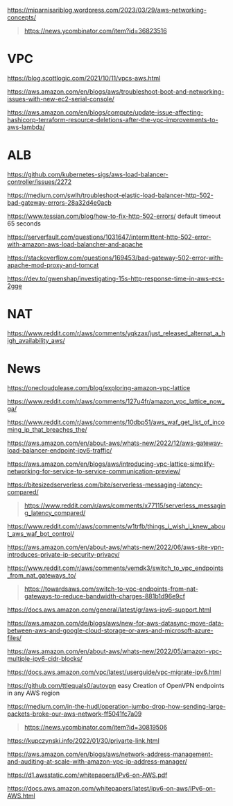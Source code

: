 https://miparnisariblog.wordpress.com/2023/03/29/aws-networking-concepts/
> https://news.ycombinator.com/item?id=36823516

# VPC
https://blog.scottlogic.com/2021/10/11/vpcs-aws.html

https://aws.amazon.com/en/blogs/aws/troubleshoot-boot-and-networking-issues-with-new-ec2-serial-console/

https://aws.amazon.com/en/blogs/compute/update-issue-affecting-hashicorp-terraform-resource-deletions-after-the-vpc-improvements-to-aws-lambda/

# ALB 

https://github.com/kubernetes-sigs/aws-load-balancer-controller/issues/2272

https://medium.com/swlh/troubleshoot-elastic-load-balancer-http-502-bad-gateway-errors-28a32d4e0acb

https://www.tessian.com/blog/how-to-fix-http-502-errors/ default timeout 65 seconds

https://serverfault.com/questions/1031647/intermittent-http-502-error-with-amazon-aws-load-balancher-and-apache

https://stackoverflow.com/questions/169453/bad-gateway-502-error-with-apache-mod-proxy-and-tomcat

https://dev.to/gwenshap/investigating-15s-http-response-time-in-aws-ecs-2gge

# NAT
https://www.reddit.com/r/aws/comments/yqkzax/just_released_alternat_a_high_availability_aws/

# News
https://onecloudplease.com/blog/exploring-amazon-vpc-lattice

https://www.reddit.com/r/aws/comments/127u4fr/amazon_vpc_lattice_now_ga/

https://www.reddit.com/r/aws/comments/10dbp51/aws_waf_get_list_of_incoming_ip_that_breaches_the/

https://aws.amazon.com/en/about-aws/whats-new/2022/12/aws-gateway-load-balancer-endpoint-ipv6-traffic/

https://aws.amazon.com/en/blogs/aws/introducing-vpc-lattice-simplify-networking-for-service-to-service-communication-preview/

https://bitesizedserverless.com/bite/serverless-messaging-latency-compared/
> https://www.reddit.com/r/aws/comments/x77115/serverless_messaging_latency_compared/

https://www.reddit.com/r/aws/comments/w1trfb/things_i_wish_i_knew_about_aws_waf_bot_control/

https://aws.amazon.com/en/about-aws/whats-new/2022/06/aws-site-vpn-introduces-private-ip-security-privacy/

https://www.reddit.com/r/aws/comments/vemdk3/switch_to_vpc_endpoints_from_nat_gateways_to/
> https://towardsaws.com/switch-to-vpc-endpoints-from-nat-gateways-to-reduce-bandwidth-charges-881b1d96e9cf

https://docs.aws.amazon.com/general/latest/gr/aws-ipv6-support.html

https://aws.amazon.com/de/blogs/aws/new-for-aws-datasync-move-data-between-aws-and-google-cloud-storage-or-aws-and-microsoft-azure-files/

https://aws.amazon.com/en/about-aws/whats-new/2022/05/amazon-vpc-multiple-ipv6-cidr-blocks/

https://docs.aws.amazon.com/vpc/latest/userguide/vpc-migrate-ipv6.html

https://github.com/ttlequals0/autovpn easy Creation of OpenVPN endpoints in any AWS region

https://medium.com/in-the-hudl/operation-jumbo-drop-how-sending-large-packets-broke-our-aws-network-ff5041fc7a09
> https://news.ycombinator.com/item?id=30819506

https://kupczynski.info/2022/01/30/privarte-link.html

https://aws.amazon.com/en/blogs/aws/network-address-management-and-auditing-at-scale-with-amazon-vpc-ip-address-manager/

https://d1.awsstatic.com/whitepapers/IPv6-on-AWS.pdf

https://docs.aws.amazon.com/whitepapers/latest/ipv6-on-aws/IPv6-on-AWS.html